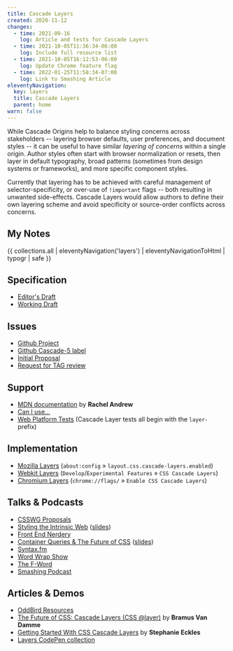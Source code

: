 ```yaml
---
title: Cascade Layers
created: 2020-11-12
changes:
  - time: 2021-09-16
    log: Article and tests for Cascade Layers
  - time: 2021-10-05T11:36:34-06:00
    log: Include full resource list
  - time: 2021-10-05T16:12:53-06:00
    log: Update Chrome feature flag
  - time: 2022-01-25T11:58:34-07:00
    log: Link to Smashing Article
eleventyNavigation:
  key: layers
  title: Cascade Layers
  parent: home
warn: false
---
```


While Cascade Origins help to balance styling concerns across stakeholders --
layering browser defaults, user preferences, and document styles --
it can be useful to have similar _layering of concerns_ within a single origin.
Author styles often start with browser normalization or resets,
then layer in default typography,
broad patterns (sometimes from design systems or frameworks),
and more specific component styles.

Currently that layering has to be achieved with careful management of selector-specificity,
or over-use of `!important` flags -- both resulting in unwanted side-effects.
Cascade Layers would allow authors to define their own layering scheme
and avoid specificity or source-order conflicts across concerns.

## My Notes

{{ collections.all | eleventyNavigation('layers') | eleventyNavigationToHtml | typogr | safe }}

## Specification

- [Editor's Draft](https://drafts.csswg.org/css-cascade-5/)
- [Working Draft](https://www.w3.org/TR/css-cascade-5/)

## Issues

- [Github Project](https://github.com/w3c/csswg-drafts/projects/15)
- [Github Cascade-5 label](https://github.com/w3c/csswg-drafts/labels/css-cascade-5)
- [Initial Proposal](https://github.com/w3c/csswg-drafts/issues/4470)
- [Request for TAG review](https://github.com/w3ctag/design-reviews/issues/597)

## Support

- [MDN documentation](https://developer.mozilla.org/en-US/docs/Web/CSS/@layer)
  by **Rachel Andrew**
- [Can I use...](https://caniuse.com/css-cascade-layers)
- [Web Platform Tests](http://wpt.live/css/css-cascade/)
  (Cascade Layer tests all begin with the `layer-` prefix)

## Implementation

- [Mozilla Layers](https://bugzilla.mozilla.org/show_bug.cgi?id=1699214)
  (`about:config` » `layout.css.cascade-layers.enabled`)
- [Webkit Layers](https://bugs.webkit.org/show_bug.cgi?id=220779)
  (`Develop`/`Experimental Features` » `CSS Cascade Layers`)
- [Chromium Layers](https://crbug.com/1095765)
  (`chrome://flags/` » `Enable CSS Cascade Layers`)

## Talks & Podcasts

- [CSSWG Proposals](https://slides.oddbird.net/csswg/)
- [Styling the Intrinsic Web](https://www.oddbird.net/talks/intrinsic-web/)
  ([slides](https://slides.oddbird.net/css-next/))
- [Front End Nerdery](https://www.oddbird.net/2021/08/15/fe-nerdery-10/)
- [Container Queries & The Future of CSS](https://www.oddbird.net/talks/responsive-components/)
  ([slides](https://slides.oddbird.net/css-next/))
- [Syntax.fm](https://www.oddbird.net/2021/06/16/syntaxfm-362/)
- [Word Wrap Show](https://www.oddbird.net/2021/05/17/word-wrap-11/)
- [The F-Word](https://www.oddbird.net/2021/05/06/f-word-11/)
- [Smashing Podcast](https://www.oddbird.net/2021/05/04/smashing-36/)

## Articles & Demos

- [OddBird Resources](https://www.oddbird.net/tags/cascade-layers/)
- [The Future of CSS: Cascade Layers (CSS @layer)](https://www.bram.us/2021/09/15/the-future-of-css-cascade-layers-css-at-layer/)
  by **Bramus Van Damme**
- [Getting Started With CSS Cascade Layers](https://www.smashingmagazine.com/2022/01/introduction-css-cascade-layers/)
  by **Stephanie Eckles**
- [Layers CodePen collection](https://codepen.io/collection/BNjmma)
